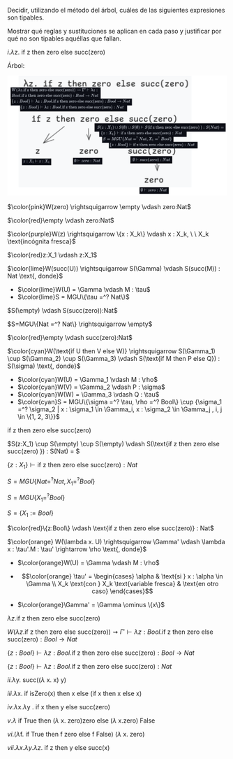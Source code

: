 Decidir, utilizando el método del árbol, cuáles de las siguientes expresiones son tipables. 

Mostrar qué reglas y sustituciones se aplican en cada paso y justificar por qué no son tipables aquéllas que fallan.

$i. \lambda \text{z. if z then zero else succ(zero)}$

Árbol:

![alt text](image-1.png)

$\color{pink}W(zero) \rightsquigarrow \empty \vdash zero:Nat$

$\color{red}\empty \vdash zero:Nat$

$\color{purple}W(z) \rightsquigarrow \{x : X_k\} \vdash x : X_k, \ \ X_k \text{incógnita fresca}$

$\color{red}z:X_1 \vdash z:X_1$

$\color{lime}W(succ(U)) \rightsquigarrow S(\Gamma) \vdash S(succ(M)) : Nat \text{, donde}$
* $\color{lime}W(U) = \Gamma \vdash M : \tau$
* $\color{lime}S = MGU\{\tau =^? Nat\}$

$S(\empty) \vdash S(succ(zero)):Nat$

$S=MGU\{Nat =^? Nat\} \rightsquigarrow \empty$

$\color{red}\empty \vdash succ(zero):Nat$

$\color{cyan}W(\text{if U then V else W)} \rightsquigarrow S(\Gamma_1) \cup S(\Gamma_2) \cup S(\Gamma_3) \vdash S(\text{if M then P else Q}) : S(\sigma) \text{, donde}$
* $\color{cyan}W(U) = \Gamma_1 \vdash M : \rho$
* $\color{cyan}W(V) = \Gamma_2 \vdash P : \sigma$
* $\color{cyan}W(W) = \Gamma_3 \vdash Q : \tau$
* $\color{cyan}S = MGU\{\sigma =^? \tau, \rho =^? Bool\} \cup {\sigma_1 =^? \sigma_2 | x : \sigma_1 \in \Gamma_i, x : \sigma_2 \in \Gamma_j , i, j \in \{1, 2, 3\}}$

$\text{if z then zero else succ(zero)}$

$S(z:X_1) \cup S(\empty) \cup S(\empty) \vdash S(\text{if z then zero else succ(zero) }) : S(Nat) = $

$\{z:X_1\} \vdash \text{if z then zero else succ(zero)} : Nat$

$S=MGU\{Nat =^? Nat, X_1 =^? Bool\}$

$S=MGU\{X_1 =^? Bool\}$

$S=\{X_1 := Bool\}$

$\color{red}\{z:Bool\} \vdash \text{if z then zero else succ(zero)} : Nat$

$\color{orange} W(\lambda x. U) \rightsquigarrow \Gamma' \vdash  \lambda x : \tau'.M : \tau' \rightarrow \rho \text{, donde}$

* $\color{orange}W(U) = \Gamma \vdash M : \rho$
*   ```math
    \color{orange}
    \tau' = \begin{cases} 
    \alpha & \text{si } x : \alpha \in \Gamma  \\
    X_k \text{con } X_k \text{variable fresca} & \text{en otro caso}
    \end{cases}
    ```
* $\color{orange}\Gamma' = \Gamma \ominus	\{x\}$

$\lambda z. \text{if z then zero else succ(zero)}$

$W(\lambda z. \text{if z then zero else succ(zero)}) \rightsquigarrow \Gamma' \vdash  \lambda z : Bool.\text{if z then zero else succ(zero)} : Bool \rightarrow Nat$

$\{z:Bool\} \vdash  \lambda z : Bool.\text{if z then zero else succ(zero)} : Bool \rightarrow Nat$

$\{z:Bool\} \vdash  \lambda z : Bool.\text{if z then zero else succ(zero)} :  Nat$


$ii. \lambda \text{y. succ((} \lambda \text{ x. x) y)}$

$iii. \lambda \text{x. if isZero(x) then x else (if x then x else x)}$

$iv. \lambda \text{x.} \lambda \text{y . if x then y else succ(zero)}$

$v. \lambda \text{ if True then (} \lambda \text{ x. zero)zero else (} \lambda \text{ x.zero) False}$

$vi. ( \lambda \text{f. if True then f zero else f False) (} \lambda \text{ x.  zero)}$

$vii. \lambda x. \lambda y . \lambda z. \text{ if z then y else succ(x)}$